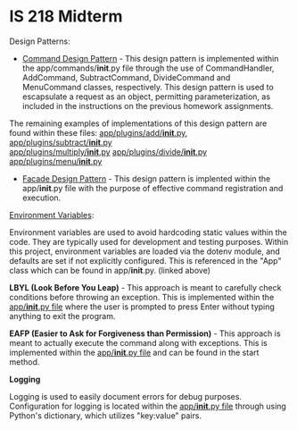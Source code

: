 # IS 218 Midterm

Design Patterns:


- [Command Design Pattern](https://github.com/iodunsi/is218-midterm/blob/master/app/commands/__init__.py) - This design pattern is implemented within the app/commands/__init__.py file through the use of CommandHandler, AddCommand, SubtractCommand, DivideCommand and MenuCommand classes, respectively. This design pattern is used to escapsulate a request as an object, permitting parameterization, as included in the instructions on the previous homework assignments. 

The remaining examples of implementations of this design pattern are found within these files: 
[app/plugins/add/__init__.py](https://github.com/iodunsi/is218-midterm/blob/master/app/plugins/add/__init__.py),  [app/plugins/subtract/__init__.py](https://github.com/iodunsi/is218-midterm/blob/master/app/plugins/subtract/__init__.py)  
[app/plugins/multiply/__init__.py](https://github.com/iodunsi/is218-midterm/blob/master/app/plugins/multiply/__init__.py)
 [app/plugins/divide/__init__.py](https://github.com/iodunsi/is218-midterm/blob/master/app/plugins/divide/__init__.py)   
 [app/plugins/menu/__init__.py](https://github.com/iodunsi/is218-midterm/blob/master/app/plugins/menu/__init__.py)


- [Facade Design Pattern](https://github.com/iodunsi/is218-midterm/blob/master/app/__init__.py) - This design pattern is implented within the app/__init__.py file with the purpose of effective command registration and execution.


[Environment Variables](https://github.com/iodunsi/is218-midterm/blob/master/app/__init__.py):

 Environment variables are used to avoid hardcoding static values within the code. They are typically used for development and testing purposes. Within this project, environment variables are loaded via the dotenv module, and defaults are set if not explicitly configured. This is referenced in the "App" class which can be found in app/__init__.py. (linked above)

**LBYL (Look Before You Leap)** - This approach is meant to carefully check conditions before throwing an exception. This is implemented within the [app/__init__.py file](https://github.com/iodunsi/is218-midterm/blob/master/app/__init__.py) where the user is prompted to press Enter without typing anything to exit the program.


**EAFP (Easier to Ask for Forgiveness than Permission)** - This approach is meant to actually execute the command along with exceptions. This is implemented within the [app/__init__.py file](https://github.com/iodunsi/is218-midterm/blob/master/app/__init__.py) and can be found in the start method.
 


 **Logging**

 Logging is used to easily document errors for debug purposes. Configuration for logging is located within the [app/__init__.py file](https://github.com/iodunsi/is218-midterm/blob/master/app/__init__.py) through using Python's dictionary, which utilizes "key:value" pairs.
